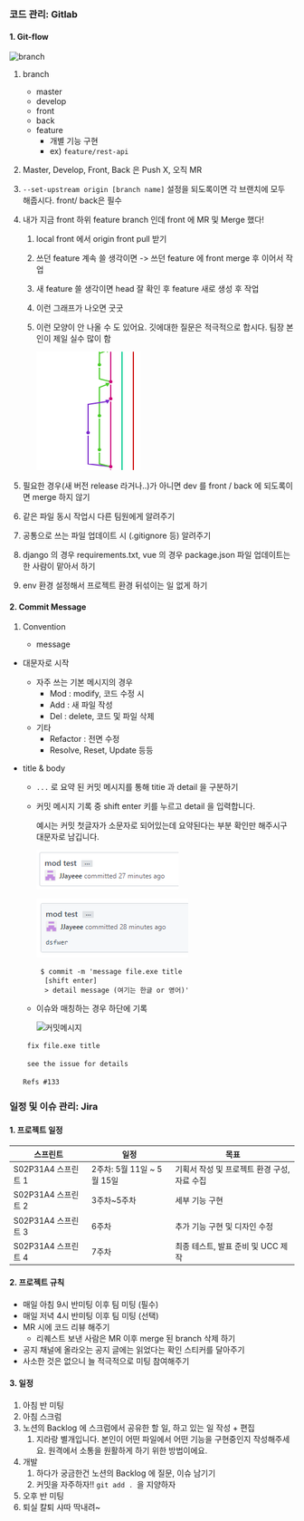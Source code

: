 ### 코드 관리: Gitlab

#### 1. Git-flow

![branch](../../images/branch.PNG)

1. branch
   - master 
   - develop
   - front
   - back
   - feature 
     - 개별 기능 구현
     - ex) `feature/rest-api`



2. Master, Develop, Front, Back 은 Push X, 오직 MR

3. `--set-upstream origin [branch name]` 설정을 되도록이면 각 브랜치에 모두 해줍시다. front/ back은 필수

4. 내가 지금 front 하위 feature branch 인데 front 에 MR 및 Merge 했다!

   1. local front 에서 origin front pull 받기

   2. 쓰던 feature 계속 쓸 생각이면 -> 쓰던 feature 에 front merge 후 이어서 작업 

   3. 새 feature  쓸 생각이면 head 잘 확인 후 feature 새로 생성 후 작업

   4. 이런 그래프가 나오면 굿굿

   5. 이런 모양이 안 나올 수 도 있어요. 깃에대한 질문은 적극적으로 합시다. 팀장 본인이 제일 실수 많이 함

      ![뽈록](..\images\뽈록.PNG)

5. 필요한 경우(새 버전 release 라거나..)가 아니면 dev 를 front / back 에 되도록이면 merge 하지 않기

6. 같은 파일 동시 작업시 다른 팀원에게 알려주기

7. 공통으로 쓰는 파일 업데이트 시 (.gitignore 등) 알려주기

8. django 의 경우 requirements.txt, vue 의 경우 package.json 파일 업데이트는 한 사람이 맡아서 하기

9. env 환경 설정해서 프로젝트 환경 뒤섞이는 일 없게 하기



#### 2. Commit Message

1. Convention

   - message 
- 대문자로 시작
     - 자주 쓰는 기본 메시지의 경우
       - Mod : modify, 코드 수정 시
       - Add  : 새 파일 작성
       - Del : delete, 코드 및 파일 삭제
     - 기타
       - Refactor : 전면 수정
       - Resolve, Reset, Update 등등
- title & body
  
  -  `...` 로 요약 된 커밋 메시지를 통해 titie 과 detail 을 구분하기
  - 커밋 메시지 기록 중 shift enter 키를 누르고 detail 을 입력합니다. 
  
      예시는 커밋 첫글자가 소문자로 되어있는데 요약된다는 부분 확인만 해주시구 대문자로 남깁니다.
  
     ![commit1](..\images\commit1.PNG)
     
     ![commit2](..\images\commit2.PNG)
     
     ```
      $ commit -m 'message file.exe title
       [shift enter]
       > detail message (여기는 한글 or 영어)'
     ```

   - 이슈와 매칭하는 경우 하단에 기록
  
     ![커밋메시지](C:\Users\multicampus\Desktop\심화프로젝트\doc\images\커밋메시지.PNG)
     
    ```
     fix file.exe title
         
     see the issue for details
     
   Refs #133
    ```
  
     



### 일정 및 이슈 관리: Jira
#### 1. 프로젝트 일정

| 스프린트            | 일정                       | 목표                                         |
| ------------------- | -------------------------- | -------------------------------------------- |
| S02P31A4 스프린트 1 | 2주차: 5월 11일 ~ 5월 15일 | 기획서 작성 및 프로젝트 환경 구성, 자료 수집 |
| S02P31A4 스프린트 2 | 3주차~5주차                | 세부 기능 구현                               |
| S02P31A4 스프린트 3 | 6주차                      | 추가 기능 구현 및 디자인 수정                |
| S02P31A4 스프린트 4 | 7주차                      | 최종 테스트, 발표 준비 및 UCC 제작           |

 

#### 2. 프로젝트 규칙

- 매일 아침 9시 반미팅 이후 팀 미팅 (필수)
- 매일 저녁 4시 반미팅 이후 팀 미팅 (선택)
- MR 시에 코드 리뷰 해주기
  - 리퀘스트 보낸 사람은 MR 이후 merge 된 branch 삭제 하기
- 공지 채널에 올라오는 공지 글에는 읽었다는 확인 스티커를 달아주기
- 사소한 것은 없으니 늘 적극적으로 미팅 참여해주기



#### 3. 일정

1. 아침 반 미팅
2. 아침 스크럼
3. 노션의 Backlog 에 스크럼에서 공유한 할 일, 하고 있는 일 작성 + 편집 
   1. 지라랑 별개입니다. 본인이 어떤 파일에서 어떤 기능을 구현중인지 작성해주세요. 원격에서 소통을 원활하게 하기 위한 방법이에요.
4. 개발
   1. 하다가 궁금한건 노션의 Backlog 에 질문, 이슈 남기기
   2. 커밋을 자주하자!! `git add . `을 지양하자
5. 오후 반 미팅
6. 퇴실 칼퇴 샤따 딱내려~